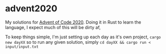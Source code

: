 # advent2020
My solutions for [Advent of Code 2020](https://adventofcode.com/2020/about). Doing it in Rust to learn the language, I expect much of this will be dirty af, 

To keep things simple, I'm just setting up each day as it's own project, `cargo new dayXX` so to run any given solution, simply `cd dayXX && cargo run < input/input.txt`
